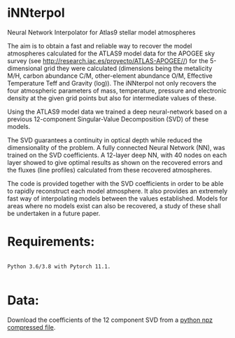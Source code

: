 # iNNterpol
Neural Network Interpolator for Atlas9 stellar model atmospheres

The aim is to obtain a fast and reliable way to recover the model atmospheres calculated for the ATLAS9 model data for the 
APOGEE sky survey (see http://research.iac.es/proyecto/ATLAS-APOGEE//) for the 5-dimensional grid they were calculated (dimensions 
being the  metalicity M/H, carbon abundance C/M, other-element abundance O/M, Effective Temperature Teff and Gravity (log)). 
The iNNterpol not only recovers the four atmospheric parameters of mass, temperature, pressure and electronic density at the given 
grid points but also for intermediate values of these.

Using the  ATLAS9 model data we trained a deep neural-network based on a previous 12-component Singular-Value Decomposition (SVD) of these models.

The SVD guarantees a continuity in optical depth while reduced the dimensionality of the problem. A fully connected Neural Network (NN), was trained
on the SVD coefficients. A 12-layer deep NN, with 40 nodes on each layer showed to give optimal results as shown on the recovered errors
and the fluxes (line profiles) calculated from these recovered atmospheres.

The code is provided together with the SVD coefficients in order to be able to rapidly reconstruct each model atmosphere. 
It also provides an extremely fast way of interpolating models between the values established. Models for areas where no models exist 
can also be recovered, a study of these shall be undertaken in a future paper.

# Requirements:


```

Python 3.6/3.8 with Pytorch 11.1.


```
# Data:

Download the coefficients of the 12 component SVD from a [python npz compressed file](https://cloud.iac.es/index.php/s/oNjrKkPHjn42fbe). 
